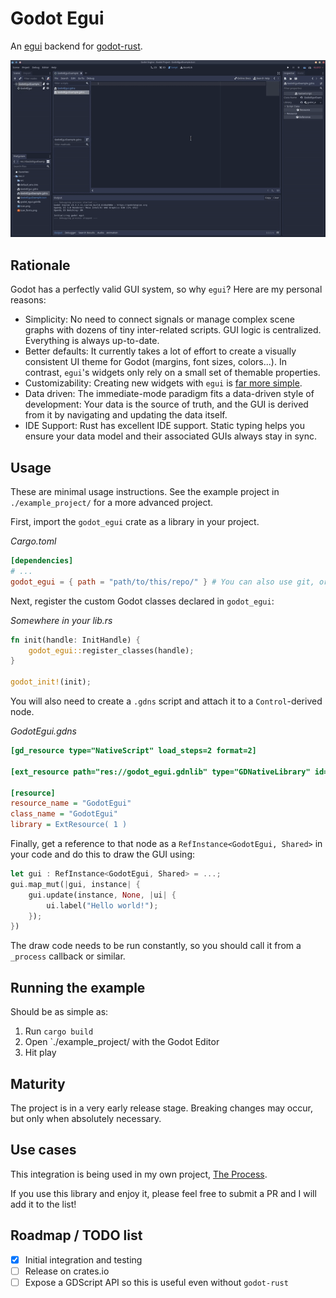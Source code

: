 # Godot Egui

An [egui](https://github.com/emilk/egui) backend for [godot-rust](https://github.com/godot-rust/godot-rust).

![Animated gif showcasing godot-egui](./resources/showcase.gif)

## Rationale

Godot has a perfectly valid GUI system, so why `egui`? Here are my personal reasons:

- Simplicity: No need to connect signals or manage complex scene graphs with dozens of tiny inter-related scripts. GUI logic is centralized. Everything is always up-to-date.
- Better defaults: It currently takes a lot of effort to create a visually consistent UI theme for Godot (margins, font sizes, colors...). In contrast, `egui`'s widgets only rely on a small set of themable properties.
- Customizability: Creating new widgets with `egui` is [far more simple](https://github.com/emilk/egui/blob/master/egui_demo_lib/src/apps/demo/toggle_switch.rs). 
- Data driven: The immediate-mode paradigm fits a data-driven style of development: Your data is the source of truth, and the GUI is derived from it by navigating and updating the data itself.
- IDE Support: Rust has excellent IDE support. Static typing helps you ensure your data model and their associated GUIs always stay in sync.

## Usage

These are minimal usage instructions. See the example project in `./example_project/` for a more advanced project.

First, import the `godot_egui` crate as a library in your project.

_Cargo.toml_
```toml
[dependencies]
# ...
godot_egui = { path = "path/to/this/repo/" } # You can also use git, or eventually crates.io
```

Next, register the custom Godot classes declared in `godot_egui`:

_Somewhere in your lib.rs_
```rust
fn init(handle: InitHandle) {
    godot_egui::register_classes(handle);
}

godot_init!(init);
```

You will also need to create a `.gdns` script and attach it to a `Control`-derived node.

_GodotEgui.gdns_
```ini
[gd_resource type="NativeScript" load_steps=2 format=2]

[ext_resource path="res://godot_egui.gdnlib" type="GDNativeLibrary" id=1]

[resource]
resource_name = "GodotEgui"
class_name = "GodotEgui"
library = ExtResource( 1 )
```

Finally, get a reference to that node as a `RefInstance<GodotEgui, Shared>` in your code and do this to draw the GUI using:

```rust
let gui : RefInstance<GodotEgui, Shared> = ...;
gui.map_mut(|gui, instance| {
    gui.update(instance, None, |ui| {
        ui.label("Hello world!");
    });
})
```

The draw code needs to be run constantly, so you should call it from a `_process` callback or similar.

## Running the example

Should be as simple as:

1. Run `cargo build`
2. Open `./example_project/ with the Godot Editor
3. Hit play

## Maturity

The project is in a very early release stage. Breaking changes may occur, but only when absolutely necessary. 

## Use cases

This integration is being used in my own project, [The Process](https://twitter.com/PlayTheProcess/status/1417774452012724226).

If you use this library and enjoy it, please feel free to submit a PR and I will add it to the list!

## Roadmap / TODO list

- [x] Initial integration and testing
- [ ] Release on crates.io
- [ ] Expose a GDScript API so this is useful even without `godot-rust`